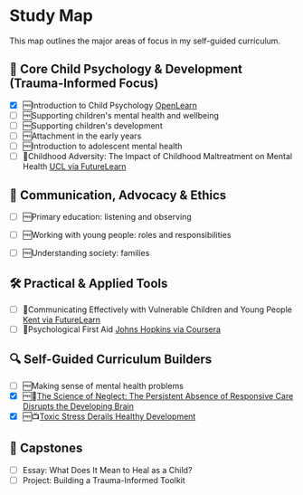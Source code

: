 
# Study Map

This map outlines the major areas of focus in my self-guided curriculum.

## 🧠 **Core Child Psychology & Development (Trauma-Informed Focus)**

- [x] 🆓Introduction to Child Psychology [OpenLearn](https://www.open.edu/openlearn/education-development/childhood-youth/introduction-child-psychology/content-section-0?active-tab=description-tab)
- [ ] 🆓Supporting children's mental health and wellbeing
- [ ] 🆓Supporting children's development
- [ ] 🆓Attachment in the early years
- [ ] 🆓Introduction to adolescent mental health
- [ ] 💸Childhood Adversity: The Impact of Childhood Maltreatment on Mental Health [UCL via FutureLearn](https://www.futurelearn.com/courses/childhood-adversity-and-mental-health)

## 💬 **Communication, Advocacy & Ethics**

- [ ] 🆓Primary education: listening and observing
- [ ] 🆓Working with young people: roles and responsibilities
- [ ] 🆓Understanding society: families


## 🛠️ **Practical & Applied Tools**
- [ ] 💸Communicating Effectively with Vulnerable Children and Young People [Kent via FutureLearn](https://www.futurelearn.com/courses/communicating-with-vulnerable-children)
- [ ] 💸Psychological First Aid [Johns Hopkins via Coursera](https://www.coursera.org/learn/psychological-first-aid)

## 🔍 Self-Guided Curriculum Builders
- [ ] 🆓Making sense of mental health problems
- [x] 🆓📃[The Science of Neglect: The Persistent Absence of Responsive Care Disrupts the Developing Brain](https://developingchild.harvard.edu/resources/working-paper/the-science-of-neglect-the-persistent-absence-of-responsive-care-disrupts-the-developing-brain/)
- [x] 🆓📺[Toxic Stress Derails Healthy Development ](https://developingchild.harvard.edu/resources/videos/toxic-stress-derails-healthy-development/)

## 📝 Capstones

- [ ] Essay: What Does It Mean to Heal as a Child?
- [ ] Project: Building a Trauma-Informed Toolkit
